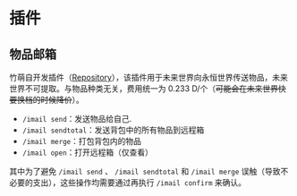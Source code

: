 # 插件

## 物品邮箱

竹萌自开发插件（[Repository](https://github.com/ImyvmCircle/ItemMail)），该插件用于未来世界向永恒世界传送物品，未来世界不可提取。与物品种类无关，费用统一为 0.233 D/个（~~可能会在未来世界快要换档的时候降价~~）。

* `/imail send`：发送物品给自己.
* `/imail sendtotal`：发送背包中的所有物品到远程箱
* `/imail merge`：打包背包内的物品
* `/imail open`：打开远程箱（仅查看）

其中为了避免 `/imail send` 、 `/imail sendtotal` 和 `/imail merge` 误触（导致不必要的支出），这些操作均需要通过再执行 `/imail confirm` 来确认。

